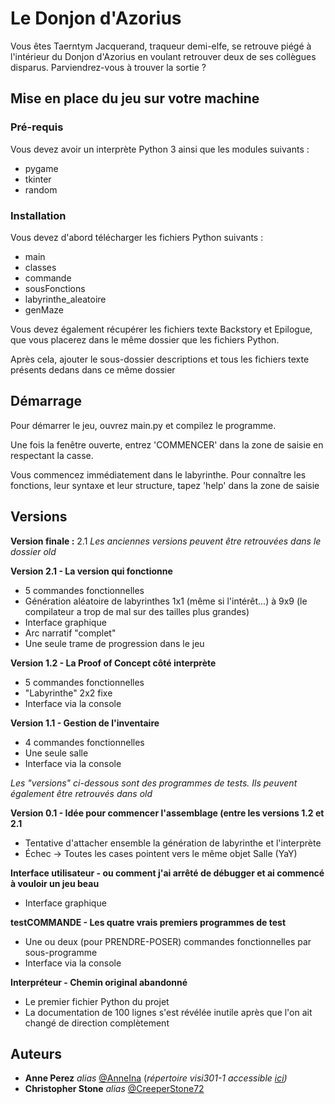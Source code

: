 # Le Donjon d'Azorius

Vous êtes Taerntym Jacquerand, traqueur demi-elfe, se retrouve piégé à l'intérieur du Donjon d'Azorius en voulant retrouver deux de ses collègues disparus. Parviendrez-vous à trouver la sortie ?

## Mise en place du jeu sur votre machine

### Pré-requis

Vous devez avoir un interprète Python 3 ainsi que les modules suivants :

- pygame
- tkinter
- random

### Installation

Vous devez d'abord télécharger les fichiers Python suivants :

- main
- classes
- commande
- sousFonctions
- labyrinthe_aleatoire
- genMaze

Vous devez également récupérer les fichiers texte Backstory et Epilogue, que vous placerez dans le même dossier que les fichiers Python.

Après cela, ajouter le sous-dossier descriptions et tous les fichiers texte présents dedans dans ce même dossier

## Démarrage

Pour démarrer le jeu, ouvrez main.py et compilez le programme.

Une fois la fenêtre ouverte, entrez 'COMMENCER' dans la zone de saisie en respectant la casse.

Vous commencez immédiatement dans le labyrinthe. Pour connaître les fonctions, leur syntaxe et leur structure, tapez 'help' dans la zone de saisie

## Versions

**Version finale :** 2.1
_Les anciennes versions peuvent être retrouvées dans le dossier old_

**Version 2.1 - La version qui fonctionne**
- 5 commandes fonctionnelles
- Génération aléatoire de labyrinthes 1x1 (même si l'intérêt...) à 9x9 (le compilateur a trop de mal sur des tailles plus grandes)
- Interface graphique
- Arc narratif "complet"
- Une seule trame de progression dans le jeu

**Version 1.2 - La Proof of Concept côté interprète**
- 5 commandes fonctionnelles
- "Labyrinthe" 2x2 fixe
- Interface via la console

**Version 1.1 - Gestion de l'inventaire**
- 4 commandes fonctionnelles
- Une seule salle
- Interface via la console

_Les "versions" ci-dessous sont des programmes de tests. Ils peuvent également être retrouvés dans old_

**Version 0.1 - Idée pour commencer l'assemblage (entre les versions 1.2 et 2.1**
- Tentative d'attacher ensemble la génération de labyrinthe et l'interprète
- Échec → Toutes les cases pointent vers le même objet Salle (YaY)

**Interface utilisateur - ou comment j'ai arrêté de débugger et ai commencé à vouloir un jeu beau**
- Interface graphique

**testCOMMANDE - Les quatre vrais premiers programmes de test**
- Une ou deux (pour PRENDRE-POSER) commandes fonctionnelles par sous-programme
- Interface via la console

**Interpréteur - Chemin original abandonné**
- Le premier fichier Python du projet
- La documentation de 100 lignes s'est révélée inutile après que l'on ait changé de direction complètement

## Auteurs

* **Anne Perez** _alias_ [@AnneIna](https://github.com/AnneIna) (_répertoire visi301-1 accessible [ici](https://github.com/AnneIna/visi301-1))_
* **Christopher Stone** _alias_ [@CreeperStone72](https://github.com/CreeperStone72)
